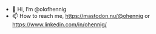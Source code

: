 - 👋 Hi, I’m @olofhennig
- 📫 How to reach me, https://mastodon.nu/@ohennig or https://www.linkedin.com/in/ohennig/

<!---
olofhennig/olofhennig is a ✨ special ✨ repository because its `README.md` (this file) appears on your GitHub profile.
You can click the Preview link to take a look at your changes.
--->
